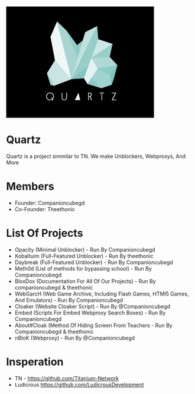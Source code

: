 ![Quartz](/18774d10934a05583637b714df159fb4.png/)

# Quartz
Quartz is a project simmilar to TN. We make Unblockers, Webproxys, And More

# Members
- Founder: Companioncubegd
- Co-Founder: Theethonic

# List Of Projects
- Opacity (Minimal Unblocker) - Run By Companioncubegd
- Kobaltuim (Full-Featured Unblocker) - Run By theethonic
- Daybreak (Full-Featured Unblocker) - Run By Companioncubegd
- Meth0d (List of methods for bypassing school) - Run By Companioncubegd
- BloxDox (Documentation For All Of Our Projects) - Run By companioncubegd & theethonic
- WebGarcH (Web Game Archive, Including Flash Games, HTMl5 Games, And Emulators) - Run By Companioncubegd
- Cloaker (Website Cloaker Script) - Run By @Companioncubegd
- Embed (Scripts For Embed Webproxy Search Boxes) - Run By Companioncubegd
- About#Cloak (Method Of Hiding Screen From Teachers - Run By Companioncubegd & theethonic
- nBloK (Webproxy) - Run By @Companioncubegd

# Insperation
- TN - https://github.com/Titanium-Network
- Ludicrous https://github.com/LudicrousDevelopment
